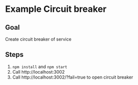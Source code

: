 # Example Circuit breaker

## Goal

Create circuit breaker of service

## Steps

1. `npm install` and `npm start`
2. Call http://localhost:3002
3. Call http://localhost:3002/?fail=true to open circuit breaker
